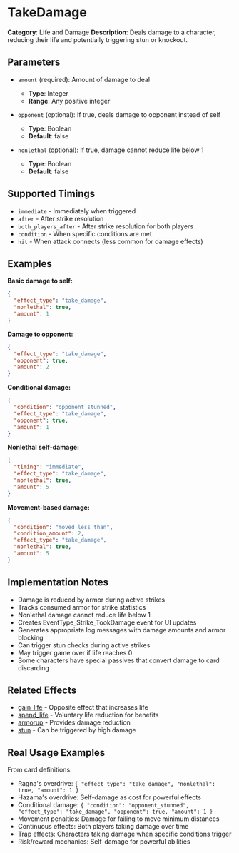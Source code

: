# TakeDamage

**Category**: Life and Damage
**Description**: Deals damage to a character, reducing their life and potentially triggering stun or knockout.

## Parameters

- `amount` (required): Amount of damage to deal
  - **Type**: Integer
  - **Range**: Any positive integer

- `opponent` (optional): If true, deals damage to opponent instead of self
  - **Type**: Boolean
  - **Default**: false

- `nonlethal` (optional): If true, damage cannot reduce life below 1
  - **Type**: Boolean
  - **Default**: false

## Supported Timings

- `immediate` - Immediately when triggered
- `after` - After strike resolution
- `both_players_after` - After strike resolution for both players
- `condition` - When specific conditions are met
- `hit` - When attack connects (less common for damage effects)

## Examples

**Basic damage to self:**
```json
{
  "effect_type": "take_damage",
  "nonlethal": true,
  "amount": 1
}
```

**Damage to opponent:**
```json
{
  "effect_type": "take_damage",
  "opponent": true,
  "amount": 2
}
```

**Conditional damage:**
```json
{
  "condition": "opponent_stunned",
  "effect_type": "take_damage",
  "opponent": true,
  "amount": 1
}
```

**Nonlethal self-damage:**
```json
{
  "timing": "immediate",
  "effect_type": "take_damage",
  "nonlethal": true,
  "amount": 5
}
```

**Movement-based damage:**
```json
{
  "condition": "moved_less_than",
  "condition_amount": 2,
  "effect_type": "take_damage",
  "nonlethal": true,
  "amount": 5
}
```

## Implementation Notes

- Damage is reduced by armor during active strikes
- Tracks consumed armor for strike statistics
- Nonlethal damage cannot reduce life below 1
- Creates EventType_Strike_TookDamage event for UI updates
- Generates appropriate log messages with damage amounts and armor blocking
- Can trigger stun checks during active strikes
- May trigger game over if life reaches 0
- Some characters have special passives that convert damage to card discarding

## Related Effects

- [gain_life](gain_life.md) - Opposite effect that increases life
- [spend_life](spend_life.md) - Voluntary life reduction for benefits
- [armorup](../stats/armorup.md) - Provides damage reduction
- [stun](../special/stun.md) - Can be triggered by high damage

## Real Usage Examples

From card definitions:
- Ragna's overdrive: `{ "effect_type": "take_damage", "nonlethal": true, "amount": 1 }`
- Hazama's overdrive: Self-damage as cost for powerful effects
- Conditional damage: `{ "condition": "opponent_stunned", "effect_type": "take_damage", "opponent": true, "amount": 1 }`
- Movement penalties: Damage for failing to move minimum distances
- Continuous effects: Both players taking damage over time
- Trap effects: Characters taking damage when specific conditions trigger
- Risk/reward mechanics: Self-damage for powerful abilities